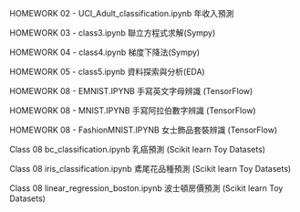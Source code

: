 HOMEWORK 02 - UCI_Adult_classification.ipynb 年收入預測

HOMEWORK 03 - class3.ipynb 聯立方程式求解(Sympy)

HOMEWORK 04 - class4.ipynb 梯度下降法(Sympy)

HOMEWORK 05 - class5.ipynb 資料探索與分析(EDA)

HOMEWORK 08 - EMNIST.IPYNB 手寫英文字母辨識 (TensorFlow)

HOMEWORK 08 - MNIST.IPYNB  手寫阿拉伯數字辨識 (TensorFlow)

HOMEWORK 08 - FashionMNIST.IPYNB  女士飾品套裝辨識 (TensorFlow)

Class 08 bc_classification.ipynb 乳癌預測 (Scikit learn Toy Datasets)

Class 08 iris_classification.ipynb 鳶尾花品種預測 (Scikit learn Toy Datasets)

Class 08 linear_regression_boston.ipynb 波士頓房價預測 (Scikit learn Toy Datasets)
